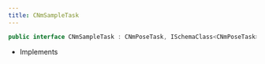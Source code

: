 ```yaml
---
title: CNmSampleTask
---
```


```csharp
public interface CNmSampleTask : CNmPoseTask, ISchemaClass<CNmPoseTask>, ISchemaClass<CNmSampleTask>, ISchemaField, ISchemaClass, INativeHandle
```

- Implements

